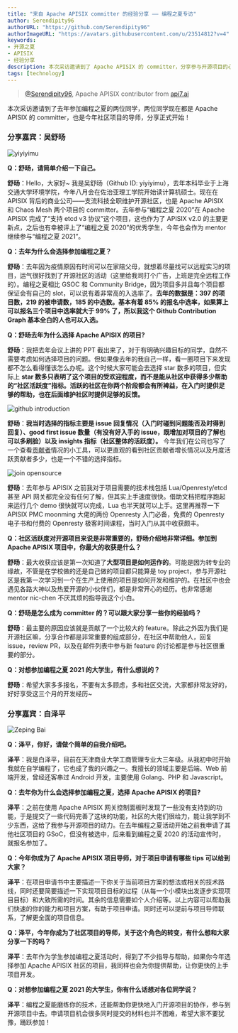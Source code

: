 ```yaml
---
title: "来自 Apache APISIX committer 的经验分享 —— 编程之夏专访"
author: Serendipity96
authorURL: "https://github.com/Serendipity96"
authorImageURL: "https://avatars.githubusercontent.com/u/23514812?v=4"
keywords:
- 开源之夏
- APISIX
- 经验分享
description: 本次采访邀请到了 Apache APISIX 的 committer，分享参与开源项目的心得体会
tags: [technology]
---
```

> [@Serendipity96](https://github.com/Serendipity96), Apache APISIX contributor from [api7.ai](https://www.apiseven.com/)
>

<!--truncate-->

本次采访邀请到了去年参加编程之夏的两位同学，两位同学现在都是 Apache APISIX 的 committer，也是今年社区项目的导师，分享正式开始！

### 分享嘉宾：吴舒旸

![yiyiyimu](../static/img/blog_img/2021-06-03-1.webp)

**Q：舒旸，请简单介绍一下自己。**

**舒旸**：Hello，大家好~ 我是吴舒旸（Github ID: yiyiyimu），去年本科毕业于上海交通大学环境学院，今年八月会在佐治亚理工学院开始读计算机硕士。现在在 APISIX 背后的商业公司——支流科技全职维护开源社区，也是 Apache APISIX 和 Chaos Mesh 两个项目的 committer。去年参与“编程之夏 2020”在 Apache APISIX 完成了“支持 etcd v3 协议”这个项目，这也作为了 APISIX v2.0 的主要更新点，之后也有幸被评上了“编程之夏 2020”的优秀学生，今年也会作为 mentor 继续参与“编程之夏 2021”。

**Q：去年为什么会选择参加编程之夏？**

**舒旸**：去年因为疫情原因有时间可以在家陪父母，就想着尽量找可以远程实习的项目，运气很好找到了开源社区的活动（这里给我司打个广告，上班是完全远程工作的）。编程之夏相比 GSOC 和 Community Bridge，因为项目多并且每个项目都保证会有自己的 slot，可以说有着非常高的入选率了。**去年的数据是：397 的项目数，219 的被申请数，185 的中选数。基本有着 85% 的报名中选率，如果算上可以报名三个项目中选率就大于 99% 了，所以我这个 Github Contribution Graph 基本全白的人也可以入选。**

**Q：舒旸去年为什么选择 Apache APISIX 的项目?**

**舒旸**：我把去年会议上讲的 PPT 截出来了，对于有明确兴趣目标的同学，自然不需要考虑如何选择项目的问题。但如果像去年的我自己一样，看一圈项目下来发现都不怎么看得懂该怎么办呢。这个时候大家可能会去选择 star 数多的项目，但实际上 **star 数多只表明了这个项目的受欢迎程度，而不是能从社区中获得多少帮助的“社区活跃度”指标。活跃的社区在你两个阶段都会有所裨益，在入门时提供足够的帮助，也在后面维护社区时提供足够的反馈。**

![github introduction](../static/img/blog_img/2021-06-03-2.webp)

**舒旸**：**我当时选择的指标主要是 issue 回复情况（入门时碰到问题能否及时得到回复）、good first issue 数量（有没有好入手的 issue，既增加对项目的了解也可以多刷脸）以及 insights 指标（社区整体的活跃度）。** 今年我们在公司也写了一个查看[贡献者](https://github.com/api7/contributor-graph)情况的小工具，可以更直观的看到社区贡献者增长情况以及月度活跃贡献者多少，也是一个不错的选择指标。

![join opensource](../static/img/blog_img/2021-06-03-3.webp)

**舒旸**：去年参与 APISIX 之前我对于项目需要的技术栈包括 Lua/Openresty/etcd 甚至 API 网关都完全没有任何了解，但其实上手速度很快。借助文档把程序跑起来运行几个 demo 很快就可以完成，Lua 也半天就可以上手。这里再推荐一下 APISIX PMC moonming 大佬的两份 Openresty 入门必备，免费的 Openresty 电子书和付费的 Openresty 极客时间课程，当时入门从其中收获颇丰。

**Q：社区活跃度对开源项目来说是非常重要的，舒旸介绍地非常详细。参加到 Apache APISIX 项目中，你最大的收获是什么？**

**舒旸**：最大收获应该是第一次知道了**大型项目是如何运作的**。可能是因为转专业的缘故，不管是在学校做的还是自己做的项目都只能算是 toy project，参与开源社区是我第一次学习到一个在生产上使用的项目是如何开发和维护的。在社区中也会遇见各路大神以及热爱开源的小伙伴们，都是非常开心的经历。也非常感谢 mentor nic-chen 不厌其烦的指导我这个小白。

**Q：舒旸是怎么成为 committer 的？可以跟大家分享一些你的经验吗？**

**舒旸**：最主要的原因应该就是贡献了一个比较大的 feature。除此之外因为我们是开源社区嘛，分享合作都是非常重要的组成部分，在社区中帮助他人，回复 issue，review PR，以及在邮件列表中参与新 feature 的讨论都是参与社区很重要的部分。

**Q：对想参加编程之夏 2021 的大学生，有什么想说的？**

**舒旸**：希望大家多多报名，不要有太多顾虑，多和社区交流，大家都非常友好的，好好享受这三个月的开发经历~

### 分享嘉宾：白泽平

![Zeping Bai](../static/img/blog_img/2021-06-03-4.webp)

**Q：泽平，你好，请做个简单的自我介绍吧。**

**泽平**：我是白泽平，目前在天津商业大学工商管理专业大三年级。从我初中时开始我就在自学编程了，它也成了我的兴趣之一。我擅长的领域主要是后端、Web 前端开发，曾经还客串过 Android 开发，主要使用 Golang、PHP 和 Javascript。

**Q：去年你为什么会选择参加编程之夏，选择 Apache APISIX 的项目?**

**泽平**：之前在使用 Apache APISIX 网关控制面板时发现了一些没有支持到的功能，于是提交了一些代码完善了这块的功能，社区的大佬们很给力，能让我学到不少东西，这给了我参与开源项目的动力。在去年编程之夏活动开始之前我申请了其他社区项目的 GSoC，但没有被选中，后来看到编程之夏 2020 的活动宣传时，就报名参加了。

**Q：今年你成为了 Apache APISIX 项目导师，对于项目申请有哪些 tips 可以给到大家？**

**泽平**：在项目申请书中主要描述一下你关于当前项目方案的想法或相关的技术路线，同时还要简要描述一下实现项目目标的过程（从每一个小模块出发逐步实现项目目标）和大致所需的时间。其余的信息需要如个人介绍等。以上内容可以帮助我们快速的你的能力和项目方案，有助于项目申请。同时还可以提前与项目导师联系，了解更全面的项目信息。

**Q：泽平，今年你成为了社区项目的导师，关于这个角色的转变，有什么想和大家分享一下的吗？**

**泽平**：去年作为学生参加编程之夏活动时，得到了不少指导与帮助，如果你今年选择参加 Apache  APISIX 社区的项目，我同样也会为你提供帮助，让你更快的上手项目开发。

**Q：对想参加编程之夏 2021 的大学生，你有什么话想对各位同学说？**

**泽平**：编程之夏能磨练你的技术，还能帮助你更快地入门开源项目的协作，参与到开源项目中去。申请项目机会很多同时提交的材料也并不困难，希望大家不要犹豫，踊跃参加！
